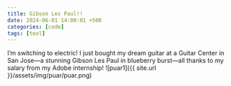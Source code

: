 ```yaml
---
title: Gibson Les Paul!!
date: 2024-06-01 14:00:01 +500
categories: [code]
tags: [tool]
---
```


I’m switching to electric! I just bought my dream guitar at a Guitar Center in San Jose—a stunning Gibson Les Paul in blueberry burst—all thanks to my salary from my Adobe internship!
![puar1]({{ site.url }}/assets/img/puar/puar.png)
